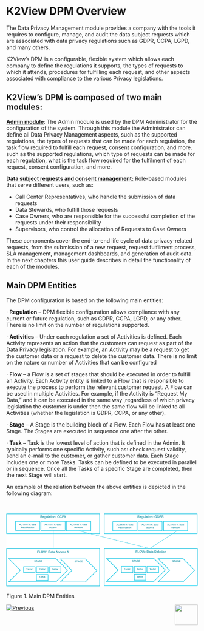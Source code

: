 # K2View DPM Overview

The Data Privacy Management module provides a company with the tools it requires to configure, manage, and audit the data subject requests which are associated with data privacy regulations such as GDPR, CCPA, LGPD, and many others.

K2View’s DPM is a configurable, flexible system which allows each company to define the regulations it supports, the types of requests to which it attends, procedures for fulfilling each request, and other aspects associated with compliance to the various Privacy legislations.

## K2View’s DPM is composed of two main modules: 

<u>**Admin module**</u>: The Admin module is used by the DPM Administrator for the configuration of the system. Through this module the Administrator can define all Data Privacy Management aspects, such as the supported regulations, the types of requests that can be made for each regulation, the task flow required to fulfill each request, consent configuration, and more. such as the supported regulations, which type of requests can be made for each regulation, what is the task flow required for the fulfilment of each request, consent configuration, and more. 

**<u>Data subject requests and consent management:</u>** Role-based modules that serve different users, such as:

- Call Center Representatives, who handle the submission of data requests
- Data Stewards, who fulfill those requests
- Case Owners, who are responsible for the successful completion of the requests under their responsibility
- Supervisors, who control the allocation of Requests to Case Owners

These components cover the end-to-end life cycle of data privacy-related requests, from the submission of a new request, request fulfilment process, SLA management, management dashboards, and generation of audit data. In the next chapters this user guide describes in detail the functionality of each of the modules. 



## Main DPM Entities

The DPM configuration is based on the following main entities: 

·     **Regulation** – DPM flexible configuration allows compliance with any current or future regulation, such as GDPR, CCPA, LGPD, or any other. There is no limit on the number of regulations supported. 

·     **Activities** – Under each regulation a set of Activities is defined. Each Activity represents an action that the customers can request as part of the Data Privacy legislation. For example, an Activity may be a request to get the customer data or a request to delete the customer data. There is no limit on the nature or number of Activities that can be configured 

·     **Flow** – a Flow is a set of stages that should be executed in order to fulfill an Activity. Each Activity entity is linked to a Flow that is responsible to execute the process to perform the relevant customer request. A Flow can be used in multiple Activities. For example, if the Activity is “Request My Data,” and it can be executed in the same way ,regardless of which privacy legislation the customer is under then the same flow will be linked to all Activities (whether the legislation is GDPR, CCPA, or any other).

·     **Stage** – A Stage is the building block of a Flow. Each Flow has at least one Stage. The Stages are executed in sequence one after the other.

·     **Task** – Task is the lowest level of action that is defined in the Admin. It typically performs one specific Activity, such as: check request validity, send an e-mail to the customer, or gather customer data. Each Stage includes one or more Tasks. Tasks can be defined to be executed in parallel or in sequence. Once all the Tasks of a specific Stage are completed, then the next Stage will start.

An example of the relation between the above entities is depicted in the following diagram: 

​                           

![](images/Main_DPM_Entities.png)

Figure 1. Main DPM Entities




[![Previous](/articles/images/Previous.png)](/articles/00_DPM_User_Guide/02_DPM_Glossary.md)[<img align="right" width="60" height="54" src="/articles/images/Next.png">](articles/00_DPM_User_Guide/04_0_Admin_Module.md)
